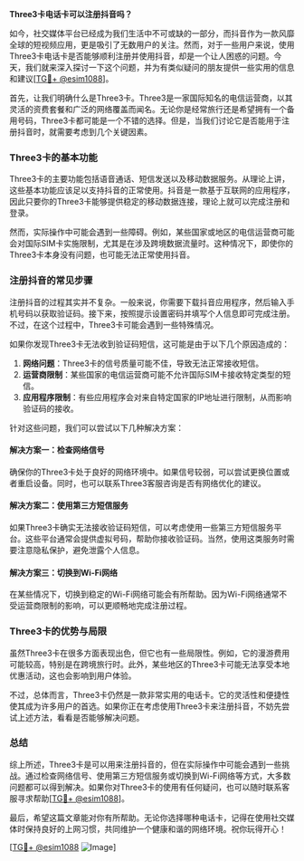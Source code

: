 **Three3卡电话卡可以注册抖音吗？**

如今，社交媒体平台已经成为我们生活中不可或缺的一部分，而抖音作为一款风靡全球的短视频应用，更是吸引了无数用户的关注。然而，对于一些用户来说，使用Three3卡电话卡是否能够顺利注册并使用抖音，却是一个让人困惑的问题。今天，我们就来深入探讨一下这个问题，并为有类似疑问的朋友提供一些实用的信息和建议[[TG💪+ @esim1088](https://t.me/s/esim1088)]。

首先，让我们明确什么是Three3卡。Three3是一家国际知名的电信运营商，以其灵活的资费套餐和广泛的网络覆盖而闻名。无论你是经常旅行还是希望拥有一个备用号码，Three3卡都可能是一个不错的选择。但是，当我们讨论它是否能用于注册抖音时，就需要考虑到几个关键因素。

### Three3卡的基本功能

Three3卡的主要功能包括语音通话、短信发送以及移动数据服务。从理论上讲，这些基本功能应该足以支持抖音的正常使用。抖音是一款基于互联网的应用程序，因此只要你的Three3卡能够提供稳定的移动数据连接，理论上就可以完成注册和登录。

然而，实际操作中可能会遇到一些障碍。例如，某些国家或地区的电信运营商可能会对国际SIM卡实施限制，尤其是在涉及跨境数据流量时。这种情况下，即使你的Three3卡本身没有问题，也可能无法正常使用抖音。

### 注册抖音的常见步骤

注册抖音的过程其实并不复杂。一般来说，你需要下载抖音应用程序，然后输入手机号码以获取验证码。接下来，按照提示设置密码并填写个人信息即可完成注册。不过，在这个过程中，Three3卡可能会遇到一些特殊情况。

如果你发现Three3卡无法收到验证码短信，这可能是由于以下几个原因造成的：

1. **网络问题**：Three3卡的信号质量可能不佳，导致无法正常接收短信。
2. **运营商限制**：某些国家的电信运营商可能不允许国际SIM卡接收特定类型的短信。
3. **应用程序限制**：有些应用程序会对来自特定国家的IP地址进行限制，从而影响验证码的接收。

针对这些问题，我们可以尝试以下几种解决方案：

#### 解决方案一：检查网络信号

确保你的Three3卡处于良好的网络环境中。如果信号较弱，可以尝试更换位置或者重启设备。同时，也可以联系Three3客服咨询是否有网络优化的建议。

#### 解决方案二：使用第三方短信服务

如果Three3卡确实无法接收验证码短信，可以考虑使用一些第三方短信服务平台。这些平台通常会提供虚拟号码，帮助你接收验证码。当然，使用这类服务时需要注意隐私保护，避免泄露个人信息。

#### 解决方案三：切换到Wi-Fi网络

在某些情况下，切换到稳定的Wi-Fi网络可能会有所帮助。因为Wi-Fi网络通常不受运营商限制的影响，可以更顺畅地完成注册过程。

### Three3卡的优势与局限

虽然Three3卡在很多方面表现出色，但它也有一些局限性。例如，它的漫游费用可能较高，特别是在跨境旅行时。此外，某些地区的Three3卡可能无法享受本地优惠活动，这也会影响到用户体验。

不过，总体而言，Three3卡仍然是一款非常实用的电话卡。它的灵活性和便捷性使其成为许多用户的首选。如果你正在考虑使用Three3卡来注册抖音，不妨先尝试上述方法，看看是否能够解决问题。

### 总结

综上所述，Three3卡是可以用来注册抖音的，但在实际操作中可能会遇到一些挑战。通过检查网络信号、使用第三方短信服务或切换到Wi-Fi网络等方式，大多数问题都可以得到解决。如果你对Three3卡的使用有任何疑问，也可以随时联系客服寻求帮助[[TG💪+ @esim1088](https://t.me/s/esim1088)]。

最后，希望这篇文章能对你有所帮助。无论你选择哪种电话卡，记得在使用社交媒体时保持良好的上网习惯，共同维护一个健康和谐的网络环境。祝你玩得开心！

[[TG💪+ @esim1088](https://t.me/s/esim1088) ![Image](https://i.postimg.cc/4NQfJmqS/Snipaste-2025-05-13-00-14-12.png)]